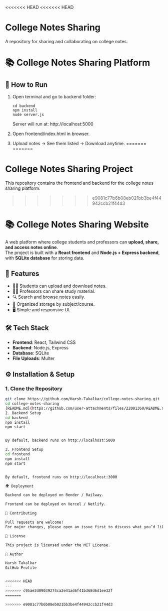 <<<<<<< HEAD
<<<<<<< HEAD
# College Notes Sharing
A repository for sharing and collaborating on college notes.

# 📚 College Notes Sharing Platform

## 🚀 How to Run
1. Open terminal and go to backend folder:
   ```
   cd backend
   npm install
   node server.js
   ```
   Server will run at: http://localhost:5000

2. Open frontend/index.html in browser.

3. Upload notes → See them listed → Download anytime.
=======
=======
# College Notes Sharing Project

This repository contains the frontend and backend for the college notes sharing platform.
>>>>>>> e9081c77b6b08eb021bb3be4f44942ccb21f44d3
# 📚 College Notes Sharing Website

A web platform where college students and professors can **upload, share, and access notes online**.  
The project is built with a **React frontend** and **Node.js + Express backend**, with **SQLite database** for storing data.



## 🚀 Features
- 👨‍🎓 Students can upload and download notes.
- 👩‍🏫 Professors can share study material.
- 🔍 Search and browse notes easily.
- 📂 Organized storage by subject/course.
- 🖥️ Simple and responsive UI.



## 🛠️ Tech Stack
- **Frontend**: React, Tailwind CSS  
- **Backend**: Node.js, Express  
- **Database**: SQLite  
- **File Uploads**: Multer  



## ⚙️ Installation & Setup

### 1. Clone the Repository
```bash
git clone https://github.com/Harsh-Takalkar/college-notes-sharing.git
cd college-notes-sharing
[README.md](https://github.com/user-attachments/files/22001360/README.md)
2. Backend Setup
cd backend
npm install
npm start


By default, backend runs on http://localhost:5000

3. Frontend Setup
cd frontend
npm install
npm start


By default, frontend runs on http://localhost:3000

🌍 Deployment

Backend can be deployed on Render / Railway.

Frontend can be deployed on Vercel / Netlify.

🤝 Contributing

Pull requests are welcome!
For major changes, please open an issue first to discuss what you’d like to change.

📜 License

This project is licensed under the MIT License.

👤 Author

Harsh Takalkar
GitHub Profile


<<<<<<< HEAD
---
>>>>>>> c95ae3d09039274ca2e41ad6f41b368d6d1ee32f
=======

>>>>>>> e9081c77b6b08eb021bb3be4f44942ccb21f44d3
